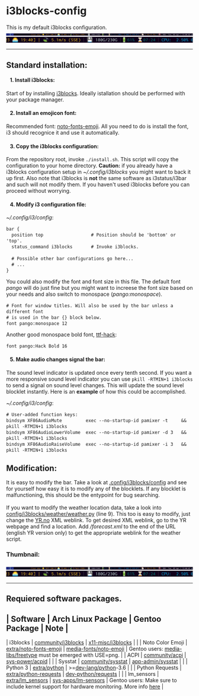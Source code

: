 # i3blocks-config
This is my default i3blocks configuration.
![Thumbnail1](resources/i3blocks-thumbnail-5.png)
<br/>
![Thumbnail2](resources/i3blocks-thumbnail-6.png)
***

<h2> Standard installation: </h2>

<h4> &nbsp;&nbsp; 1. Install i3blocks: </h4>

Start of by installing [i3blocks](https://www.archlinux.org/packages/community/x86_64/i3blocks/). Ideally istallation should be performed with your package manager.

<h4> &nbsp;&nbsp; 2. Install an emojicon font: </h4>

Recommended font: [noto-fonts-emoji](https://www.archlinux.org/packages/extra/any/noto-fonts-emoji/). All you need to do is install the font, i3 should recognice it and use it automatically.

<h4> &nbsp;&nbsp; 3. Copy the i3blocks configuration: </h4>

From the repository root, invoke `./install.sh`. This script will copy the configuration to your home directory. __Caution:__ if you already have a i3blocks configuration setup in *~/.config/i3blocks* you might want to back it up first. Also note that i3blocks is __not__ the same software as i3status/i3bar and such will not modify them. If you haven't used i3blocks before you can proceed without worrying.

<h4> &nbsp;&nbsp; 4. Modify i3 configuration file: </h4>

*~/.config/i3/config*:
```
bar {
  position top                  # Position should be 'bottom' or 'top'.
  status_command i3blocks       # Invoke i3blocks.

  # Possible other bar configurations go here...
  # ...
}
```
You could also modify the font and font size in this file. The default font *pango* will do just fine but you might want to increese the font size based on your needs and also switch to monospace (*pango:monospace*).
```
# Font for window titles. Will also be used by the bar unless a different font
# is used in the bar {} block below.
font pango:monospace 12
```
Another good monospace bold font, [ttf-hack](https://www.archlinux.org/packages/extra/any/ttf-hack/):
```
font pango:Hack Bold 16
```

<h4> &nbsp;&nbsp; 5. Make audio changes signal the bar: </h4>

The sound level indicator is updated once every tenth second. If you want a more responsive sound level indicator you can use `pkill -RTMIN+1 i3blocks` to send a signal on sound level changes. This will update the sound level blocklet instantly. Here is an __example__ of how this could be accomplished.

*~/.config/i3/config*:
```
# User-added function keys:
bindsym XF86AudioMute         exec --no-startup-id pamixer -t     && pkill -RTMIN+1 i3blocks
bindsym XF86AudioLowerVolume  exec --no-startup-id pamixer -d 3   && pkill -RTMIN+1 i3blocks
bindsym XF86AudioRaiseVolume  exec --no-startup-id pamixer -i 3   && pkill -RTMIN+1 i3blocks
```

<h2> Modification: </h2>

It is easy to modify the bar. Take a look at [.config/i3blocks/config](https://github.com/miklhh/i3blocks-config/blob/master/.config/i3blocks/config) and see for yourself how easy it is to modify any of the blocklets. If any blocklet is malfunctioning, this should be the entypoint for bug searching.
<br/> <br/>
If you want to modify the weather location data, take a look into [config/i3blocks/weather/weather.py](.config/i3blocks/weather/weather.py) (line 9). This too is easy to modify, just change the [YR.no](yr.no) XML weblink. To get desired XML weblink, go to the YR webpage and find a location. Add */forecast.xml* to the end of the URL (english YR version only) to get the appropriate weblink for the weather script.


<h3>Thumbnail:</h3>

![Thumbnail1](resources/i3blocks-thumbnail-5.png)
<br/>
![Thumbnail2](resources/i3blocks-thumbnail-6.png)
***

<h2>Requiered software packages.</h2>

| Software          | Arch Linux Package | Gentoo Package       | Note  |
-------------------------------------------------------------------------
| i3blocks          | [community/i3blocks](https://www.archlinux.org/packages/community/x86_64/i3blocks/)       | [x11-misc/i3blocks](https://packages.gentoo.org/packages/x11-misc/i3blocks)           |       |
| Noto Color Emoji  | [extra/noto-fonts-emoji](https://www.archlinux.org/packages/extra/any/noto-fonts-emoji/)  | [media-fonts/noto-emoji](https://packages.gentoo.org/packages/media-fonts/noto-emoji) | Gentoo users: [media-libs/freetype](https://packages.gentoo.org/packages/media-libs/freetype) must be emerged with USE=png. |
| ACPI              | [community/acpi](https://www.archlinux.org/packages/community/x86_64/acpi/)               | [sys-power/acpid](https://packages.gentoo.org/packages/sys-power/acpid)               |       |
| Sysstat           | [community/sysstat](https://www.archlinux.org/packages/community/x86_64/sysstat/)         | [app-admin/sysstat](https://packages.gentoo.org/packages/app-admin/sysstat)           |       |
| Python 3          | [extra/python](https://www.archlinux.org/packages/extra/x86_64/python/)                   | >=[dev-lang/python](https://packages.gentoo.org/packages/dev-lang/python)-3.6         |       |
| Python Requests   | [extra/python-requests](https://www.archlinux.org/packages/extra/any/python-requests/)    | [dev-python/requests](https://packages.gentoo.org/packages/dev-python/requests)       |       |
| lm_sensors        | [extra/lm_sensors](https://www.archlinux.org/packages/extra/x86_64/lm_sensors/)           | [sys-apps/lm-sensors](https://packages.gentoo.org/packages/sys-apps/lm-sensors)       | Gentoo users: Make sure to include kernel support for hardware monitoring. More info [here](https://wiki.gentoo.org/wiki/Lm_sensors) |

